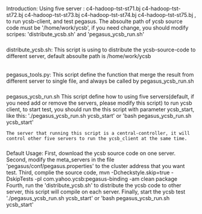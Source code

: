 #####
Introduction:
    Using five server : c4-hadoop-tst-st71.bj c4-hadoop-tst-st72.bj c4-hadoop-tst-st73.bj c4-hadoop-tst-st74.bj c4-hadoop-tst-st75.bj , to run ycsb-client, and test pegasus.
    The absoulte path of ycsb source code must be '/home/work/ycsb', if you need change, you should modify scripes: 'distribute_ycsb.sh' and 'pegasus_ycsb_run.sh'

#####
distribute_ycsb.sh: 
    This script is using to distribute the ycsb-source-code to different server, default absoulte path is /home/work/ycsb

######
pegasus_tools.py: 
    This script define the function that merge the result from different server to single file, and always be called by pegasus_ycsb_run.sh

#####
pegasus_ycsb_run.sh
    This script define how to using five servers(default, if you need add or remove the servers, please modify this script) to run ycsb client,
    to start test, you should run the this script with parameter ycsb_start, like this: './pegasus_ycsb_run.sh ycsb_start' or 'bash pegasus_ycsb_run.sh ycsb_start'
    
    The server that running this script is a central-controller, it will control other five servers to run the ycsb_client at the same time.

##### 
Default Usage:
    First, download the ycsb source code on one server.
    Second, modify the meta_servers in the file 'pegasus/conf/pegasus.properties' to the cluster address that you want test.
    Third, complie the source code, mvn -Dcheckstyle.skip=true -DskipTests -pl com.yahoo.ycsb:pegasus-binding -am clean package
    Fourth, run the 'distribute_ycsb.sh' to distribute the ycsb code to other server, this script will compile on each server.
    Finally, start the ycsb test
            './pegasus_ycsb_run.sh ycsb_start'
            or
            'bash pegasus_ycsb_run.sh ycsb_start'
